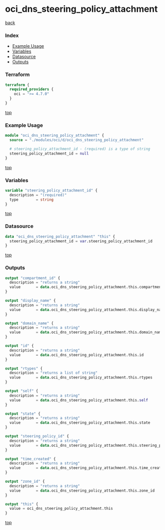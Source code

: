 # oci_dns_steering_policy_attachment

[back](../oci.md)

### Index

- [Example Usage](#example-usage)
- [Variables](#variables)
- [Datasource](#datasource)
- [Outputs](#outputs)

### Terraform

```terraform
terraform {
  required_providers {
    oci = ">= 4.7.0"
  }
}
```

[top](#index)

### Example Usage

```terraform
module "oci_dns_steering_policy_attachment" {
  source = "./modules/oci/d/oci_dns_steering_policy_attachment"

  # steering_policy_attachment_id - (required) is a type of string
  steering_policy_attachment_id = null
}
```

[top](#index)

### Variables

```terraform
variable "steering_policy_attachment_id" {
  description = "(required)"
  type        = string
}
```

[top](#index)

### Datasource

```terraform
data "oci_dns_steering_policy_attachment" "this" {
  steering_policy_attachment_id = var.steering_policy_attachment_id
}
```

[top](#index)

### Outputs

```terraform
output "compartment_id" {
  description = "returns a string"
  value       = data.oci_dns_steering_policy_attachment.this.compartment_id
}

output "display_name" {
  description = "returns a string"
  value       = data.oci_dns_steering_policy_attachment.this.display_name
}

output "domain_name" {
  description = "returns a string"
  value       = data.oci_dns_steering_policy_attachment.this.domain_name
}

output "id" {
  description = "returns a string"
  value       = data.oci_dns_steering_policy_attachment.this.id
}

output "rtypes" {
  description = "returns a list of string"
  value       = data.oci_dns_steering_policy_attachment.this.rtypes
}

output "self" {
  description = "returns a string"
  value       = data.oci_dns_steering_policy_attachment.this.self
}

output "state" {
  description = "returns a string"
  value       = data.oci_dns_steering_policy_attachment.this.state
}

output "steering_policy_id" {
  description = "returns a string"
  value       = data.oci_dns_steering_policy_attachment.this.steering_policy_id
}

output "time_created" {
  description = "returns a string"
  value       = data.oci_dns_steering_policy_attachment.this.time_created
}

output "zone_id" {
  description = "returns a string"
  value       = data.oci_dns_steering_policy_attachment.this.zone_id
}

output "this" {
  value = oci_dns_steering_policy_attachment.this
}
```

[top](#index)